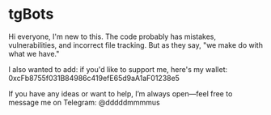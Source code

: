 # tgBots
Hi everyone, I'm new to this. The code probably has mistakes, vulnerabilities, and incorrect file tracking. But as they say, "we make do with what we have."

I also wanted to add: if you'd like to support me, here's my wallet:
0xcFb8755f031B84986c419efE65d9aA1aF01238e5

If you have any ideas or want to help, I’m always open—feel free to message me on Telegram: @dddddmmmmus
